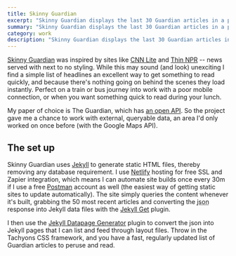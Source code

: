 ```yaml
---
title: Skinny Guardian
excerpt: "Skinny Guardian displays the last 30 Guardian articles in a plain, easy to scan and read format. No javascript, no database and a smattering of CSS make it ideal for when you just want something to read on your phone."
summary: "Skinny Guardian displays the last 30 Guardian articles in a plain, easy to scan and read format. No javascript, no database and a smattering of CSS make it ideal for when you just want something to read on your phone."
category: work
description: "Skinny Guardian displays the last 30 Guardian articles in a plain, easy to scan and read format. No javascript, no database and a smattering of CSS make it ideal for when you just want something to read on your phone."
---
```


[Skinny Guardian](https://www.skinnyguardian.xyz) was inspired by sites like [CNN Lite](http://lite.cnn.io/en) and [Thin NPR](http://thin.npr.org/) -- news served with next to no styling. While this may sound (and look) unexciting I find a simple list of headlines an excellent way to get something to read quickly, and because there's nothing going on behind the scenes they load instantly. Perfect on a train or bus journey into work with a poor mobile connection, or when you want something quick to read during your lunch.

My paper of choice is The Guardian, which has [an open API](http://open-platform.theguardian.com/). So the project gave me a chance to work with external, queryable data, an area I'd only worked on once before (with the Google Maps API).

## The set up

Skinny Guardian uses [Jekyll](https://jekyllrb.com) to generate static HTML files, thereby removing any database requirement. I use [Netlify](https://www.netlify.com) hosting for free SSL and Zapier integration, which means I can automate site builds once every 30m if I use a free [Postman](https://www.getpostman.com/) account as well (the easiest way of getting static sites to update automatically). The site simply queries the content whenever it's built, grabbing the 50 most recent articles and converting the <abbr title="Javascript Object Notation">json</abbr> response into Jekyll data files with the [Jekyll Get](https://github.com/18F/jekyll-get) plugin.

I then use the [Jekyll Datapage Generator](https://github.com/avillafiorita/jekyll-datapage_gen) plugin to convert the json into Jekyll pages that I can list and feed through layout files. Throw in the Tachyons CSS framework, and you have a fast, regularly updated list of Guardian articles to peruse and read.
